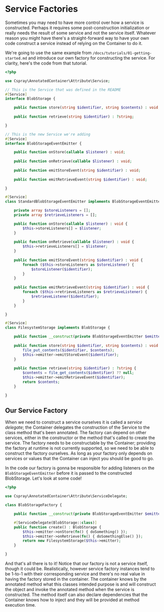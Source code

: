 # Service Factories

Sometimes you may need to have more control over how a service is constructed. Perhaps it requires some post-construction 
initialization or really needs the result of some service and not the service itself. Whatever reason you might have there's 
a straight-forward way to have your own code construct a service instead of relying on the Container to do it.

We're going to use the same example from `/docs/tutorials/01-getting-started.md` and introduce our own factory for constructing
the service. For clarity, here's the code from that tutorial.

```php
<?php

use Cspray\AnnotatedContainer\Attribute\Service;

// This is the Service that was defined in the README
#[Service]
interface BlobStorage {

    public function store(string $identifier, string $contents) : void;
    
    public function retrieve(string $identifier) : ?string;

}

// This is the new Service we're adding
#[Service]
interface BlobStorageEventEmitter {

    public function onStore(callable $listener) : void;
    
    public function onRetrieve(callable $listener) : void;
    
    public function emitStoreEvent(string $identifier) : void;
    
    public function emitRetrieveEvent(string $identifier) : void;

}

#[Service]
class StandardBlobStorageEventEmitter implements BlobStorageEventEmitter {

    private array $storeListeners = [];
    private array $retrieveListeners = [];

    public function onStore(callable $listener) : void {
        $this->storeListeners[] = $listener;
    }
    
    public function onRetrieve(callable $listener) : void {
        $this->retrieveListeners[] = $listener;
    }
    
    public function emitStoreEvent(string $identifier) : void {
        foreach ($this->storeListeners as $storeListener) {
            $storeListener($identifier);
        } 
    }
    
    public function emitRetrieveEvent(string $identifier) : void {
        foreach ($this->retrieveListeners as $retrieveListener) {
            $retrieveListener($identifier);
        }
    }

}

#[Service]
class FilesystemStorage implements BlobStorage {

    public function __construct(private BlobStorageEventEmitter $emitter) {}
    
    public function store(string $identifier, string $contents) : void {
        file_put_contents($identifier, $contents);
        $this->emitter->emitStoreEvent($identifier);
    }
    
    public function retrieve(string $identifier) : ?string {
        $contents = file_get_contents($identifier) ?? null;
        $this->emitter->emitRetrieveEvent($identifier);
        return $contents;
    }

}

```

## Our Service Factory

When we need to construct a service ourselves it is called a _service delegate_; the Container delegates the construction 
of the Service to the class method that's been annotated. The factory can depend on other services, either in the constructor 
or the method that's called to create the service. The factory needs to be constructable by the Container; providing the 
factory at runtime is not currently supported, so we need to be able to construct the factory ourselves. As long as your 
factory only depends on services or values that the Container can inject you should be good to go.

In the code our factory is gonna be responsible for adding listeners on the `BlobStorageEventEmitter` before it is 
passed to the constructed BlobStorage. Let's look at some code!

```php
<?php

use Cspray\AnnotatedContainer\Attribute\ServiceDelegate;

class BlobStorageFactory {

    public function __construct(private BlobStorageEventEmitter $emitter) {}

    #[ServiceDelegate(BlobStorage::class)]
    public function create() : BlobStorage {
        $this->emitter->onStore(fn() { doSomething() });
        $this->emitter->onRetrieve(fn() { doSomethingElse() });
        return new FilesystemStorage($this->emitter);
    }

}
```

And that's all there is to it! Notice that our factory is not a service itself, though it could be. Realistically, however 
service factory instances tend to be 1-to-1 with their corresponding service and there's no real value in having the factory 
stored in the container. The container knows by the annotated method what this classes intended purpose is and will construct 
the object and invoke the annotated method when the service is constructed. The method itself can also declare dependencies 
that the Container knows how to inject and they will be provided at method execution time.
